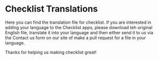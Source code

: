 # Checklist Translations
Here you can find the translation file for checklist. If you are interested in adding your language to the Checklist apps, please download teh original English file, translate it into your language and then either send it to us via the Contact us form on our site of make a pull request for a file in your language.

Thanks for helping us making checklist great!
